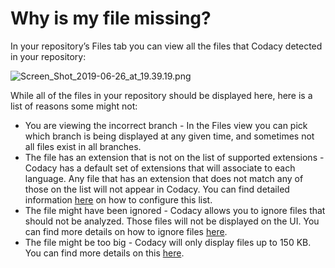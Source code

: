 # Why is my file missing?

In your repository’s Files tab you can view all the files that Codacy detected in your repository:

![Screen\_Shot\_2019-06-26\_at\_19.39.19.png](/images/Screen_Shot_2019-06-26_at_19.39.19.png)


While all of the files in your repository should be displayed here, here is a list of reasons some might not:

- You are viewing the incorrect branch - In the Files view you can pick which branch is being displayed at any given time, and sometimes not all files exist in all branches.
- The file has an extension that is not on the list of supported extensions - Codacy has a default set of extensions that will associate to each language. Any file that has an extension that does not match any of those on the list will not appear in Codacy. You can find detailed information [here](/hc/en-us/articles/207994395-Language-Extensions) on how to configure this list.
- The file might have been ignored - Codacy allows you to ignore files that should not be analyzed. Those files will not be displayed on the UI. You can find more details on how to ignore files [here](/hc/en-us/articles/360005097654-Ignore-files-from-Codacy-analysis).
- The file might be too big - Codacy will only display files up to 150 KB. You can find more details on this [here](/hc/en-us/articles/360025964333).
